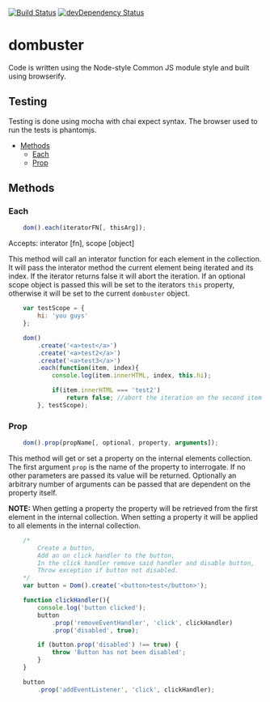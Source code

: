 [![Build Status](https://travis-ci.org/RobBollons/dombuster.svg)](https://travis-ci.org/RobBollons/dombuster)
[![devDependency Status](https://david-dm.org/RobBollons/dombuster/dev-status.svg)](https://david-dm.org/RobBollons/dombuster#info=devDependencies)

# dombuster
Code is written using the Node-style Common JS module style and built using browserify.

## Testing
Testing is done using mocha with chai expect syntax.
The browser used to run the tests is phantomjs.

- [Methods](#methods)
  - [Each](#each)
  - [Prop](#prop)

## Methods

### Each
``` javascript
	dom().each(iteratorFN[, thisArg]);
```
Accepts: interator [fn], scope [object]


This method will call an interator function for each element in the collection. It will pass the interator method the current element being iterated and its index. If the iterator returns false it will abort the iteration. If an optional scope object is passed this will be set to the iterators `this` property, otherwise it will be set to the current `dombuster` object.

```javascript
	var testScope = {
		hi: 'you guys'
	};

	dom()
		.create('<a>test</a>')
		.create('<a>test2</a>')
		.create('<a>test3</a>')
		.each(function(item, index){
			console.log(item.innerHTML, index, this.hi);

			if(item.innerHTML === 'test2')
				return false; //abort the iteration on the second item
		}, testScope);
```

### Prop
``` javascript
    dom().prop(propName[, optional, property, arguments]);
```
This method will get or set a property on the internal elements collection.
The first argument `prop` is the name of the property to interrogate. If no other parameters are passed its value will be returned. Optionally an arbitrary number of arguments can be passed that are dependent on the property itself.


**NOTE:** When getting a property the property will be retrieved from the first element in the internal collection. When setting a property it will be applied to all elements in the internal collection.

```javascript
    /*
        Create a button,
        Add an on click handler to the button,
        In the click handler remove said handler and disable button,
        Throw exception if button not disabled.
    */
    var button = Dom().create('<button>test</button>');

    function clickHandler(){
        console.log('button clicked');
        button
            .prop('removeEventHandler', 'click', clickHandler)
            .prop('disabled', true);

        if (button.prop('disabled') !== true) {
            throw 'Button has not been disabled';
        }
    }

    button
        .prop('addEventListener', 'click', clickHandler);
```